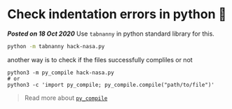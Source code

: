# Check indentation errors in python 🐍
**_Posted on 18 Oct 2020_**
Use `tabnanny` in python standard library for this.

```bash
python -m tabnanny hack-nasa.py
```

another way is to check if the files successfully compliles or not

```
python3 -m py_compile hack-nasa.py
# or
python3 -c 'import py_compile; py_compile.compile("path/to/file")'
```

> Read more about [`py_compile`](https://docs.python.org/3/library/py_compile.html)
